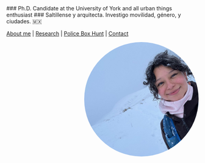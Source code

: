
<html lang="en">
<head>
  <meta charset="UTF-8">
  <meta name="viewport" content="width=device-width, initial-scale=1.0">
  <title> <strong>Diana Infante-Vargas.</strong> </title>

  <style>
    body {
      background-image: url('back.jpg'); /* Path to the image */
      background-size: cover; /* Makes sure the image covers the entire page */
      background-position: center center; /* Centers the image */
      background-attachment: fixed; /* Keeps the background fixed while scrolling */
    }
  </style>
</head>
<body>
### Ph.D. Candidate at the University of York and all urban things enthusiast 
### Saltillense y arquitecta. Investigo movilidad, género, y ciudades. 🇲🇽

[About me](about.md)  |   [Research](researchpapers.md)  |   [Police Box Hunt](policeboxes.md)   |    [Contact](contactinfoa.md) 

<img src="diana.jpg" alt="Description" style="width: 300px; height: 300px; border-radius: 50%; object-fit: cover; display: block; margin-left: auto;">  
</body>
</html>







